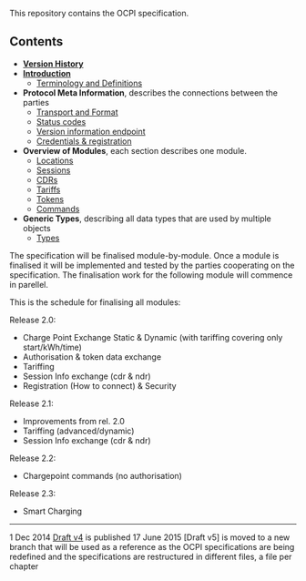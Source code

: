 This repository contains the OCPI specification.

## Contents

 * [__Version History__](version_history.md)
 * [__Introduction__](introduction.md)
   - [Terminology and Definitions](terminology.md)
 * __Protocol Meta Information__, describes the connections between the parties
   - [Transport and Format](transport_and_format.md)
   - [Status codes](status_codes.md)
   - [Version information endpoint](version_information_endpoint.md)
   - [Credentials & registration](credentials.md)
 * __Overview of Modules__, each section describes one module.
   - [Locations](mod_locations.md)
   - [Sessions](mod_sessions.md)
   - [CDRs](mod_cdrs.md)
   - [Tariffs](mod_tariffs.md)
   - [Tokens](mod_tokens.md)
   - [Commands](mod_commands.md)
 * __Generic Types__, describing all data types that are used by multiple objects
   - [Types](types.md)

<!--
Will be added lated:
* [9. Smart charging.md](smart_charging.md)
-->

The specification will be finalised module-by-module. Once a module is finalised it will be implemented and tested by the parties cooperating on the specification. The finalisation work for the following module will commence in parellel.

This is the schedule for finalising all modules:

Release 2.0: 
- Charge Point Exchange Static & Dynamic (with tariffing covering only start/kWh/time)
- Authorisation & token data exchange
- Tariffing
- Session Info exchange (cdr & ndr)
- Registration (How to connect) & Security

Release 2.1:
- Improvements from rel. 2.0
- Tariffing (advanced/dynamic)
- Session Info exchange (cdr & ndr)

Release 2.2:
- Chargepoint commands (no authorisation)

Release 2.3:
- Smart Charging


----
1 Dec 2014 [Draft v4](releases/OCPI-Draftv4.pdf) is published
17 June 2015 [Draft v5] is moved to a new branch that will be used as a reference as the OCPI specifications are being redefined and the specifications are restructured in different files, a file per chapter

